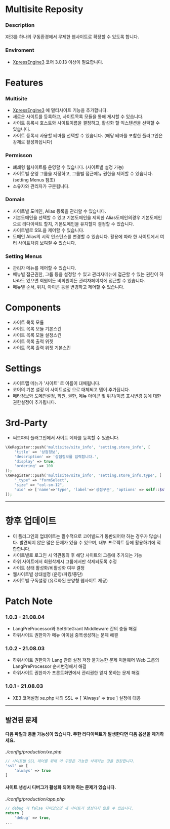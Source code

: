 # Multisite Reposity

### Description
XE3를 하나의 구동환경에서 무제한 웹사이트로 확장할 수 있도록 합니다.

### Enviroment
- [XpressEngine3](https://github.com/xpressengine/xpressengine "XE3 Git") 코어 3.0.13 이상이 필요합니다.

# Features

### Multisite
- [XpressEngine3](https://github.com/xpressengine/xpressengine "XE3 Git")  에 멀티사이트 기능을 추가합니다.
- 새로운 사이트를 등록하고, 사이트목록 모듈을 통해 게시할 수 있습니다.
- 사이트 등록시 호스트와 사이트이름을 결정하고, 활성화 할 익스텐션을 선택할 수 있습니다.
- 사이트 등록시 사용할 테마를 선택할 수 있습니다. (해당 테마를 포함한 플러그인은 강제로 활성화됩니다)

### Permisson
- 폐쇄형 웹사이트를 운영할 수 있습니다. (사이트별 설정 가능)
- 사이트별 운영 그룹을 지정하고, 그룹별 접근메뉴 권한을 제어할 수 있습니다. (setting Menus 참조)
- 소유자와 관리자가 구분됩니다.

### Domain
- 사이트별 도메인, Alias 등록을 관리할 수 있습니다.
- 기본도메인을 선택할 수 있고 기본도메인을 제외한 Alias도메인의경우 기본도메인으로 리다이렉트 할지, 기본도메인을 유지할지 결정할 수 있습니다.
- 사이트별로 SSL을 제어할 수 있습니다.
- 도메인 Alias의 시작 인스턴스를 변경할 수 있습니다. 활용에 따라 한 사이트에서 여러 사이트처럼 보여질 수 있습니다.

### Setting Menus
- 관리자 메뉴를 제어할 수 있습니다.
- 메뉴별 접근권한, 그룹 등을 설정할 수 있고 관리자메뉴에 접근할 수 있는 권한이 하나라도 있으면 회원이든 비회원이든 관리자페이지에 접근할 수 있습니다.
- 메뉴별 순서, 위치, 아이콘 등을 변경하고 제어할 수 있습니다.


# Components

- 사이트 목록 모듈
- 사이트 목록 모듈 기본스킨
- 사이트 목록 모듈 설정스킨
- 사이트 목록 출력 위젯
- 사이트 목록 출력 위젯 기본스킨


# Settings

- 사이트맵 메뉴가 '사이트' 로 이름이 대체됩니다.
- 코어의 기본 설정 이 사이트설정 으로 대체되고 탭이 추가됩니다.
- 메타정보와 도메인설정, 회원, 권한, 메뉴 아이콘 및 위치/이름 표시변경 등에 대한 권한설정이 추가됩니다.


# 3rd-Party

- 써드파티 플러그인에서 사이트 메타를 등록할 수 있습니다.
```php
\XeRegister::push('multisite/site_info', 'setting.store_info', [
    'title' => '상점정보',
    'description' => '상점정보를 입력합니다.',
    'display' => true,
    'ordering' => 100
]);
\XeRegister::push('multisite/site_info', 'setting.store_info.type', [
    "_type" => "formSelect",
    "size" => "col-sm-12",
    "uio" => ['name'=>'type', 'label'=>'상점구분', 'options' => self::$store_types]
]);
```

***

# 향후 업데이트

* 이 플러그인의 업데이트는 필수적으로 코어빌드가 동반되어야 하는 경우가 많습니다. 발견되지 않은 많은 문제가 있을 수 있으며, 내부 프로젝트 등에 활용하기에 적합합니다.
* 사이트별로 로그인 시 약관동의 후 해당 사이트의 그룹에 추가되는 기능
* 하위 사이트에서 회원삭제시 그룹에서만 삭제되도록 수정
* 사이트 상태 활성화/비활성화 여부 결정
* 웹사이트별 상태설정 (운영/파킹/중단)
* 사이트별 구독설정 (유료화된 분양형 웹사이트 제공)

# Patch Note

### 1.0.3 - 21.08.04
* LangPreProcessor와 SetSiteGrant Middleware 간의 충돌 해결
* 하위사이트 권한자가 메뉴 아이템 중복생성하는 문제 해결

### 1.0.2 - 21.08.03
* 하위사이트 권한자가 Lang 관련 설정 저장 불가능한 문제 미들웨어 Web 그룹의 LangPreProcessor 순서변경해서 해결
* 하위사이트 권한자가 프론트화면에서 관리권한 얻지 못하는 문제 해결

### 1.0.1 - 21.08.03
* XE3 코어설정 xe.php 내의 SSL => [ 'Always' => true ] 설정에 대응


***

## 발견된 문제
#### 다음 파일과 충돌 가능성이 있습니다. 무한 리다이렉트가 발생한다면 다음 옵션을 제거하세요.
*./config/production/xe.php*

```php
// 사이트별 SSL 제어를 위해 이 구문은 가능한 삭제하는 것을 권장합니다.
'ssl' => [
    'always' => true
]
```

#### 사이트 생성시 디버그가 활성화 되어야 하는 문제가 있습니다.
*./config/production/app.php*
```php
// debug 가 false 되어있으면 새 사이트가 생성되지 않을 수 있습니다.
return [
    'debug' => true,
...
```

